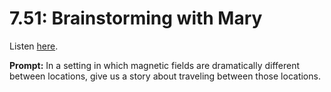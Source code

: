 # 7.51: Brainstorming with Mary 

Listen [here](http://www.writingexcuses.com/2012/12/12/writing-excuses-7-51-brainstorming-with-mary/). 

**Prompt:** In a setting in which magnetic fields are dramatically different between locations, give us a story about traveling between those locations.